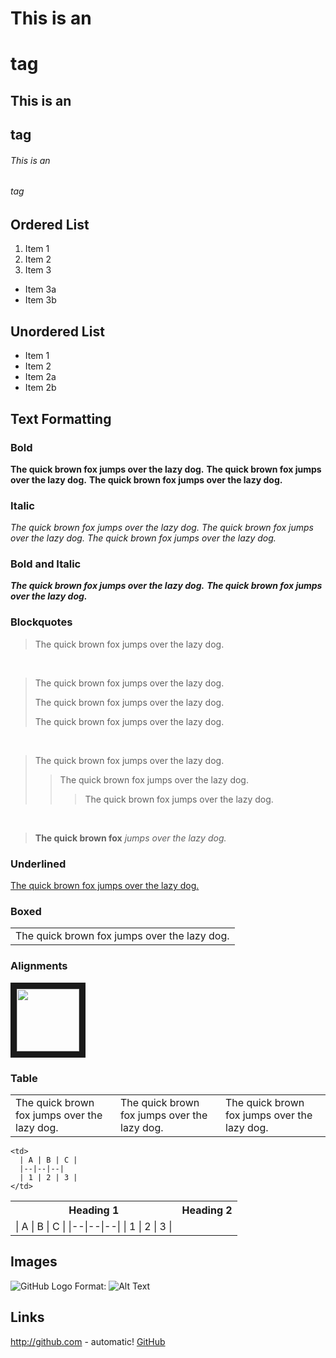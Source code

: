 # This is an <h1> tag
## This is an <h2> tag
###### This is an <h6> tag


## Ordered List
1. Item 1
2. Item 2
3. Item 3
 * Item 3a
 * Item 3b

## Unordered List
* Item 1
* Item 2
 * Item 2a
 * Item 2b
## Text Formatting
### Bold
**The quick brown fox jumps over the lazy dog.**
__The quick brown fox jumps over the lazy dog.__
<strong>The quick brown fox jumps over the lazy dog.</strong>

### Italic
*The quick brown fox jumps over the lazy dog.*
_The quick brown fox jumps over the lazy dog._
<em>The quick brown fox jumps over the lazy dog.</em>

### Bold and Italic
**_The quick brown fox jumps over the lazy dog._**
<strong><em>The quick brown fox jumps over the lazy dog.</em></strong>

### Blockquotes
> The quick brown fox jumps over the lazy dog.

<br>

> The quick brown fox jumps over the lazy dog.
>
> The quick brown fox jumps over the lazy dog.
>
> The quick brown fox jumps over the lazy dog.

<br>

> The quick brown fox jumps over the lazy dog.
>> The quick brown fox jumps over the lazy dog.
>>> The quick brown fox jumps over the lazy dog.

<br>

> **The quick brown fox** *jumps over the lazy dog.*

### Underlined
<ins>The quick brown fox jumps over the lazy dog.</ins>

### Boxed
<table><tr><td>The quick brown fox jumps over the lazy dog.</td></tr></table>

### Alignments
<p align="left">
<img src="https://images.unsplash.com/photo-1415604934674-561df9abf539?ixlib=rb-1.2.1&ixid=eyJhcHBfaWQiOjEyMDd9&auto=format&fit=crop&w=2772&q=80" width="100" height="100" border="10"/>
</p>

### Table 
<table>
<tr>
<td width="33%"">
The quick brown fox jumps over the lazy dog.
</td>
<td width="33%">
The quick brown fox jumps over the lazy dog.
</td>
<td width="33%">
The quick brown fox jumps over the lazy dog.
</td>
</tr>
</table>


<table>
  <tr>
    <th>Heading 1</th>
    <th>Heading 2</th>
  </tr>
  
  <tr>
    <td>
      | A | B | C |
      |--|--|--|
      | 1 | 2 | 3 |
    </td>

    <td>
      | A | B | C |
      |--|--|--|
      | 1 | 2 | 3 |
    </td>
  </tr> 
</table>



## Images
![GitHub Logo](/images/logo.png)
Format: ![Alt Text](url)

## Links
http://github.com - automatic!
[GitHub](http://github.com)
